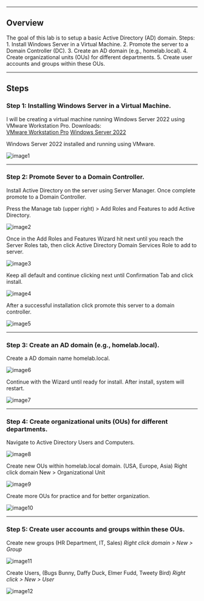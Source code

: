 -----------------------------------------
## Overview
The goal of this lab is to setup a basic Active Directory (AD) domain.
	Steps:
			1. Install Windows Server in a Virtual Machine.
			2. Promote the server to a Domain Controller (DC).
			3. Create an AD domain (e.g., homelab.local).
			4. Create organizational units (OUs) for different departments.
			5. Create user accounts and groups within these OUs.

____________________
## Steps

### Step 1: Installing Windows Server in a Virtual Machine.
I will be creating a virtual machine running Windows Server 2022 using  VMware Workstation Pro. 
			Downloads:  
	[VMware Workstation Pro](https://knowledge.broadcom.com/external/article?articleNumber=368667)
	[Windows Server 2022](https://www.microsoft.com/en-us/evalcenter/download-windows-server-2022)

Windows Server 2022 installed and running using VMware.

![image1][Capture1]

_________
### Step 2: Promote Sever to a Domain Controller.
Install Active Directory on the server using Server Manager. Once complete promote to a Domain Controller.

Press the Manage tab (upper right) > Add Roles and Features to add Active Directory.

![image2][Capture2]

Once in the Add  Roles and Features Wizard hit next until you reach the Server Roles tab, then click Active Directory Domain Services Role to add to server.

![image3][Capture3]

Keep all default and continue clicking next until Confirmation Tab and click install.

![image4][Capture4]

After a successful installation click promote this server to a domain controller.

![image5][Capture5]

___________
### Step 3:  Create an AD domain (e.g., homelab.local).
Create a AD domain name homelab.local.

![image6][Capture6]

Continue with the Wizard until ready for install. After install, system will restart.

![image7][Capture7]

_________
### Step 4:  Create organizational units (OUs) for different departments.

Navigate to Active Directory Users and Computers.

![image8][Capture8]

Create new OUs within homelab.local domain. (USA, Europe, Asia)
Right click domain New > Organizational Unit

![image9][Capture9]

Create more OUs for practice and for better organization.

![image10][Capture10]

------------
### Step 5: Create user accounts and groups within these OUs.

Create new groups (HR Department, IT, Sales)
_Right click domain > New > Group_

![image11][Capture11]


Create Users, (Bugs Bunny, Daffy Duck, Elmer Fudd, Tweety Bird)
_Right click > New > User_

![image12][Capture12]

[Capture1]: https://github.com/Kels-bit/Assets/blob/main/AD-Images-Lab-1/Capture%201%20(step%201).png
[Capture2]: https://github.com/Kels-bit/Assets/blob/main/AD-Images-Lab-1/Capture%202%20(Step%202).png
[Capture3]: https://github.com/Kels-bit/Assets/blob/main/AD-Images-Lab-1/Capture%203%20(Step%202).png
[Capture4]: https://github.com/Kels-bit/Assets/blob/main/AD-Images-Lab-1/Capture%204%20(Step%202).png
[Capture5]: https://github.com/Kels-bit/Assets/blob/main/AD-Images-Lab-1/Capture%205%20(Step%202).png
[Capture6]: https://github.com/Kels-bit/Assets/blob/main/AD-Images-Lab-1/Capture%206%20(step%203).png
[Capture7]: https://github.com/Kels-bit/Assets/blob/main/AD-Images-Lab-1/Capture%207%20(step%203).png
[Capture8]: https://github.com/Kels-bit/Assets/blob/main/AD-Images-Lab-1/Capture%208%20(Step%204).png
[Capture9]: https://github.com/Kels-bit/Assets/blob/main/AD-Images-Lab-1/Capture%209%20(Step%204).png
[Capture10]: https://github.com/Kels-bit/Assets/blob/main/AD-Images-Lab-1/Capture%2010%20(Step%204).png
[Capture11]: https://github.com/Kels-bit/Assets/blob/main/AD-Images-Lab-1/Capture%2011%20%20(Step%205).png
[Capture12]: https://github.com/Kels-bit/Assets/blob/main/AD-Images-Lab-1/Capture%2012%20(Step%205).png
